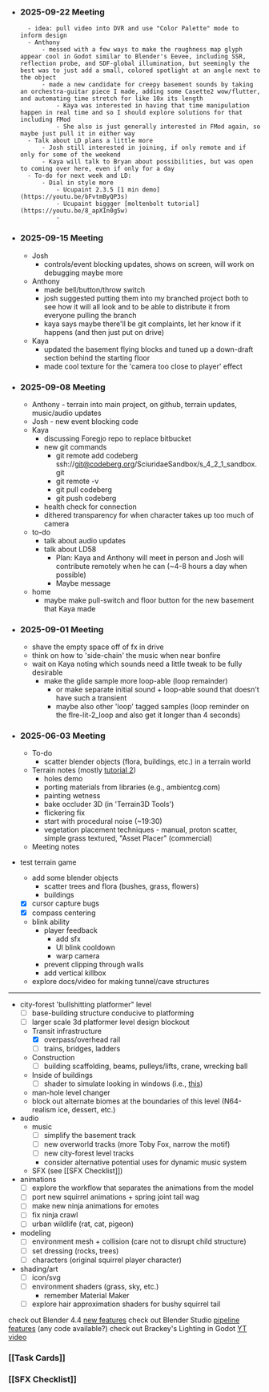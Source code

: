 
- ### 2025-09-22 Meeting
		- idea: pull video into DVR and use "Color Palette" mode to inform design
		- Anthony
			- messed with a few ways to make the roughness map glyph appear cool in Godot similar to Blender's Eevee, including SSR, reflection probe, and SDF-global illumination, but seemingly the best was to just add a small, colored spotlight at an angle next to the object
			- made a new candidate for creepy basement sounds by taking an orchestra-guitar piece I made, adding some Casette2 wow/flutter, and automating time stretch for like 10x its length
				- Kaya was interested in having that time manipulation happen in real time and so I should explore solutions for that including FMod
				- She also is just generally interested in FMod again, so maybe just pull it in either way
		- Talk about LD plans a little more
			- Josh still interested in joining, if only remote and if only for some of the weekend
			- Kaya will talk to Bryan about possibilities, but was open to coming over here, even if only for a day
		- To-do for next week and LD:
			- Dial in style more
				- Ucupaint 2.3.5 [1 min demo](https://youtu.be/bFvtmByQP3s)
				- Ucupaint biggger [moltenbolt tutorial](https://youtu.be/8_apXIn0g5w)
				- 
		
- ### 2025-09-15 Meeting
	- Josh
		- controls/event blocking updates, shows on screen, will work on debugging maybe more
	- Anthony
		- made bell/button/throw switch
		- josh suggested putting them into my branched project both to see how it will all look and to be able to distribute it from everyone pulling the branch
		- kaya says maybe there'll be git complaints, let her know if it happens (and then just put on drive)
	- Kaya
		- updated the basement flying blocks and tuned up a down-draft section behind the starting floor
		- made cool texture for the 'camera too close to player' effect

- ### 2025-09-08 Meeting
	- Anthony - terrain into main project, on github, terrain updates, music/audio updates
	- Josh - new event blocking code
	- Kaya
		- discussing Foregjo repo to replace bitbucket 
		- new git commands
			- git remote add codeberg ssh://git@codeberg.org/SciuridaeSandbox/s_4_2_1_sandbox.git
			- git remote -v
			- git pull codeberg
			- git push codeberg
		- health check for connection
		- dithered transparency for when character takes up too much of camera
	- to-do
		- talk about audio updates
		- talk about LD58
			- Plan: Kaya and Anthony will meet in person and Josh will contribute remotely when he can (~4-8 hours a day when possible)
			- Maybe message 
	- home
		- maybe make pull-switch and floor button for the new basement that Kaya made

- ### 2025-09-01 Meeting
	- shave the empty space off of fx in drive
	- think on how to 'side-chain' the music when near bonfire
	- wait on Kaya noting which sounds need a little tweak to be fully desirable
		- make the glide sample more loop-able (loop remainder)
			- or make separate initial sound + loop-able sound that doesn't have such a transient
			- maybe also other 'loop' tagged samples (loop reminder on the flre-lit-2_loop and also get it longer than 4 seconds)
 
 - ### 2025-06-03 Meeting
	 - To-do
		 - scatter blender objects (flora, buildings, etc.) in a terrain world
	 - Terrain notes (mostly [tutorial 2](https://youtu.be/YtiAI2F6Xkk))
		 - holes demo
		 - porting materials from libraries (e.g., ambientcg.com)
		 - painting wetness
		 -  bake occluder 3D (in 'Terrain3D Tools')
		 - flickering fix
		 - start with procedural noise (~19:30)
		 - vegetation placement techniques - manual, proton scatter, simple grass textured, "Asset Placer" (commercial)
	 - Meeting notes


 - test terrain game
	 - add some blender objects
		 - scatter trees and flora (bushes, grass, flowers)
		 - buildings
	 - [x] cursor capture bugs
	 - [x] compass centering
	 - blink ability
		 - player feedback
			 - add sfx
			 - UI blink cooldown
			 - warp camera
		 - prevent clipping through walls
		 - add vertical killbox
	 - explore docs/video for making tunnel/cave structures
---
 - city-forest 'bullshitting platformer" level
	 - [ ] base-building structure conducive to platforming
	 - [ ] larger scale 3d platformer level design blockout
	 - Transit infrastructure
		 - [x] overpass/overhead rail
		 - [ ] trains, bridges, ladders
	 - Construction
		 - [ ] building scaffolding, beams, pulleys/lifts, crane, wrecking ball
	 - Inside of buildings
		 - [ ] shader to simulate looking in windows (i.e., [this](https://godotshaders.com/shader/interior-mapping-shader/))
	 - man-hole level changer
	 - block out alternate biomes at the boundaries of this level (N64-realism ice, dessert, etc.)
 - audio
	 - music
		 - [ ] simplify the basement track
		 - [ ] new overworld tracks (more Toby Fox, narrow the motif)
		 - [ ] new city-forest level tracks
		 - consider alternative potential uses for dynamic music system
	 - SFX (see [[SFX Checklist]])
 - animations
	 - [ ] explore the workflow that separates the animations from the model
	 - [ ] port new squirrel animations + spring joint tail wag
	 - [ ] make new ninja animations for emotes
	 - [ ] fix ninja crawl
	 - [ ] urban wildlife (rat, cat, pigeon)
- modeling
	- [ ] environment mesh + collision (care not to disrupt child structure)
	- [ ] set dressing (rocks, trees)
	- [ ] characters (original squirrel player character)
- shading/art
	- [ ] icon/svg
	- [ ] environment shaders (grass, sky, etc.)
		- remember Material Maker
	- [ ] explore hair approximation shaders for bushy squirrel tail

check out Blender 4.4 [new features](https://youtu.be/-eqPs-boihU?t=306)
check out Blender Studio [pipeline features](https://studio.blender.org/projects/project-dogwalk/3dbedf9bab5c44/) (any code available?)
check out Brackey's Lighting in Godot [YT video](https://www.youtube.com/watch?v=aRdiiWpA0AA)
### [[Task Cards]]
### [[SFX Checklist]]

